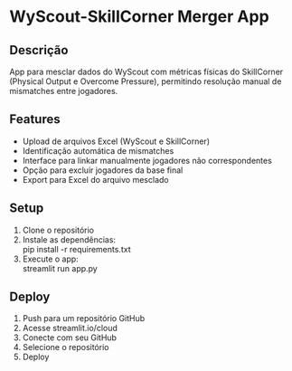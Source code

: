 # WyScout-SkillCorner Merger App  
  
## Descrição  
App para mesclar dados do WyScout com métricas físicas do SkillCorner (Physical Output e Overcome Pressure), permitindo resolução manual de mismatches entre jogadores.  
  
## Features  
- Upload de arquivos Excel (WyScout e SkillCorner)  
- Identificação automática de mismatches  
- Interface para linkar manualmente jogadores não correspondentes  
- Opção para excluir jogadores da base final  
- Export para Excel do arquivo mesclado  
  
## Setup  
1. Clone o repositório  
2. Instale as dependências:  
   pip install -r requirements.txt  
3. Execute o app:  
   streamlit run app.py  
  
## Deploy  
1. Push para um repositório GitHub  
2. Acesse streamlit.io/cloud  
3. Conecte com seu GitHub  
4. Selecione o repositório  
5. Deploy  